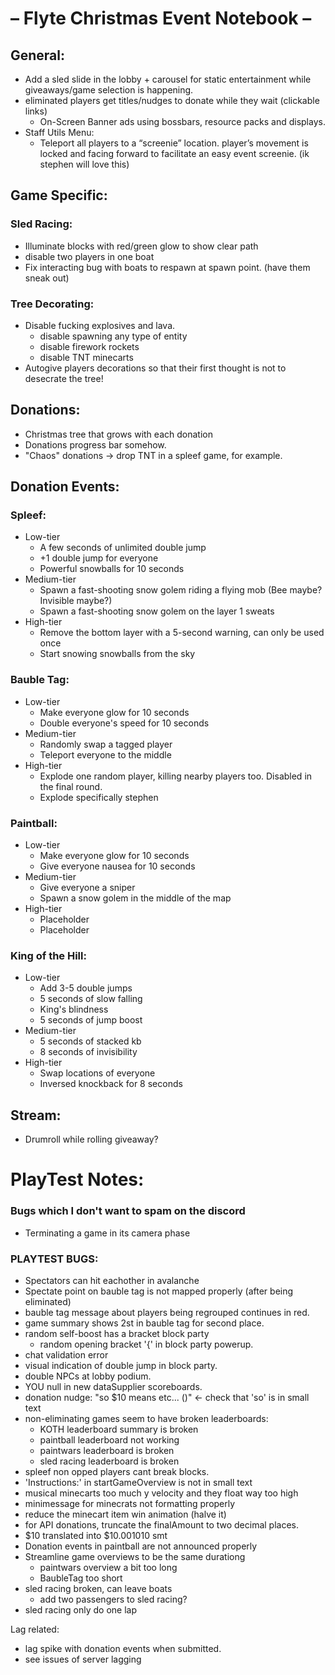 # – Flyte Christmas Event Notebook –

## General:

- Add a sled slide in the lobby + carousel for static entertainment while giveaways/game selection is happening.
- eliminated players get titles/nudges to donate while they wait (clickable links)
    - On-Screen Banner ads using bossbars, resource packs and displays.
- Staff Utils Menu:
    - Teleport all players to a “screenie” location. player’s movement is locked and facing forward to facilitate an easy event screenie. (ik stephen
      will love this)

## Game Specific:

### Sled Racing:

- Illuminate blocks with red/green glow to show clear path
- disable two players in one boat
- Fix interacting bug with boats to respawn at spawn point. (have them sneak out)

### Tree Decorating:

- Disable fucking explosives and lava.
    - disable spawning any type of entity
    - disable firework rockets
    - disable TNT minecarts
- Autogive players decorations so that their first thought is not to desecrate the tree!

## Donations:

- Christmas tree that grows with each donation
- Donations progress bar somehow.
- "Chaos" donations -> drop TNT in a spleef game, for example.

## Donation Events:

### Spleef:
 - Low-tier
    - A few seconds of unlimited double jump
    - +1 double jump for everyone
    - Powerful snowballs for 10 seconds
- Medium-tier
    - Spawn a fast-shooting snow golem riding a flying mob (Bee maybe? Invisible maybe?)
    - Spawn a fast-shooting snow golem on the layer 1 sweats
- High-tier
    - Remove the bottom layer with a 5-second warning, can only be used once
    - Start snowing snowballs from the sky

### Bauble Tag:
 - Low-tier
    - Make everyone glow for 10 seconds
    - Double everyone's speed for 10 seconds
 - Medium-tier
    - Randomly swap a tagged player
    - Teleport everyone to the middle
 - High-tier
    - Explode one random player, killing nearby players too. Disabled in the final round.
    - Explode specifically stephen

### Paintball:
  - Low-tier
    - Make everyone glow for 10 seconds
    - Give everyone nausea for 10 seconds
  - Medium-tier
    - Give everyone a sniper
    - Spawn a snow golem in the middle of the map
  - High-tier
    - Placeholder
    - Placeholder

### King of the Hill:
  - Low-tier
    - Add 3-5 double jumps
    - 5 seconds of slow falling
    - King's blindness
    - 5 seconds of jump boost
  - Medium-tier
    - 5 seconds of stacked kb
    - 8 seconds of invisibility
  - High-tier
    - Swap locations of everyone
    - Inversed knockback for 8 seconds  

## Stream:

- Drumroll while rolling giveaway?

# PlayTest Notes:

### Bugs which I don't want to spam on the discord
- Terminating a game in its camera phase

### PLAYTEST BUGS:
- Spectators can hit eachother in avalanche 
- Spectate point on bauble tag is not mapped properly (after being eliminated)
- bauble tag message about players being regrouped continues in red.
- game summary shows 2st in bauble tag for second place.
- random self-boost has a bracket block party 
  - random opening bracket '{' in block party powerup.
- chat validation error
- visual indication of double jump in block party.
- double NPCs at lobby podium.
- YOU null in new dataSupplier scoreboards.
- donation nudge: "so $10 means etc... ()" <- check that 'so' is in small text 
- non-eliminating games seem to have broken leaderboards:
  - KOTH leaderboard summary is broken
  - paintball leaderboard not working 
  - paintwars leaderboard is broken
  - sled racing leaderboard is broken
- spleef non opped players cant break blocks.
- 'Instructions:' in startGameOverview is not in small text
- musical minecarts too much y velocity and they float way too high 
- minimessage for minecrats not formatting properly
- reduce the minecart item win animation (halve it)
- for API donations, truncate the finalAmount to two decimal places.
- $10 translated into $10.001010 smt
- Donation events in paintball are not announced properly
- Streamline game overviews to be the same durationg
  - paintwars overview a bit too long
  - BaubleTag too short
- sled racing broken, can leave boats
  - add two passengers to sled racing?
- sled racing only do one lap

Lag related:
- lag spike with donation events when submitted.
- see issues of server lagging

